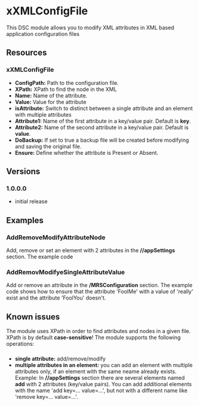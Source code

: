 # xXMLConfigFile
This DSC module allows you to modify XML attributes in XML based application configuration files
## Resources
### xXMLConfigFile

* **ConfigPath:** Path to the configuration file.
* **XPath:** XPath to find the node in the XML
* **Name:** Name of the attribute.
* **Value:** Value for the attribute
* **isAttribute:** Switch to distinct between a single attribute and an element with multiple attributes
* **Attribute1:** Name of the first attribute in a key/value pair. Default is **key**.
* **Attribute2:** Name of the second attribute in a key/value pair. Default is **value**.
* **DoBackup:** If set to true a backup file will be created before modifying and saving the original file.
* **Ensure:** Define whether the attribute is Present or Absent.

## Versions
### 1.0.0.0
* initial release

## Examples
### AddRemoveModifyAttributeNode
Add, remove or set an element with 2 attributes in the **//appSettings** section. The example code 
### AddRemovModifyeSingleAttributeValue
Add or remove an attribute in the **/MRSConfiguration** section. The example code shows how to ensure that the attribute 'FoolMe' with a value of 'really' exist and the attribute 'FoolYou' doesn't.

## Known issues
The module uses XPath in order to find attributes and nodes in a given file. XPath is by default **case-sensitive**!
The module supports the following operations:
### 
* **single attribute:** add/remove/modify
* **multiple attributes in an element:** you can add an element with multiple attributes only, if an element with the same neame already exists. Example: In **//appSettings** section there are several elements named **add** with 2 attributes (key/value pairs). You can add additional elements with the name 'add key=... value=...', but not with a different name like 'remove key=... value=...'.
